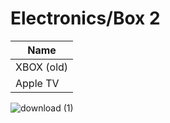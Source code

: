 
# Electronics/Box 2

| Name               | 
| ------------------ | 
| XBOX (old)         |
| Apple TV           |


![download (1)](https://user-images.githubusercontent.com/7928464/80037562-6bc35100-84b9-11ea-95b6-323fc3e970bf.png)


